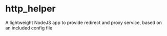 http_helper
===========

A lightweight NodeJS app to provide redirect and proxy service, based on an included config file
